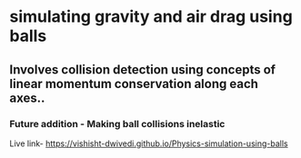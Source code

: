 # simulating gravity and air drag using balls
## Involves collision detection using concepts of linear momentum conservation along each axes..
### Future addition - Making ball collisions inelastic
Live link- https://vishisht-dwivedi.github.io/Physics-simulation-using-balls
